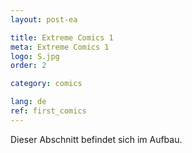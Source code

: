 ```yaml
---
layout: post-ea

title: Extreme Comics 1
meta: Extreme Comics 1
logo: S.jpg
order: 2

category: comics

lang: de
ref: first_comics
---
```


Dieser Abschnitt befindet sich im Aufbau.
